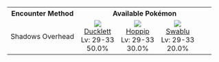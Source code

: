 <table><tr><th colspan="1">Encounter Method</th><th colspan="5" style = "text-align: center;">Available Pokémon</th></tr>
<tr><td rowspan="1" style="vertical-align: middle; word-wrap: break-word; text-align: center;">Shadows Overhead</td><td style="text-align: center; vertical-align: bottom;"> <img src="https://smilingzero.github.io/BlazeBlack2ReduxWiki/img/animated/580.gif"> <br> <a href="https://smilingzero.github.io/BlazeBlack2ReduxWiki/pokemons/580">Ducklett</a> <br> Lv: 29-33 <br> 50.0% </td><td style="text-align: center; vertical-align: bottom;"> <img src="https://smilingzero.github.io/BlazeBlack2ReduxWiki/img/animated/187.gif"> <br> <a href="https://smilingzero.github.io/BlazeBlack2ReduxWiki/pokemons/187">Hoppip</a> <br> Lv: 29-33 <br> 30.0% </td><td style="text-align: center; vertical-align: bottom;"> <img src="https://smilingzero.github.io/BlazeBlack2ReduxWiki/img/animated/333.gif"> <br> <a href="https://smilingzero.github.io/BlazeBlack2ReduxWiki/pokemons/333">Swablu</a> <br> Lv: 29-33 <br> 20.0% </td><td></td><td></td></tr></table>